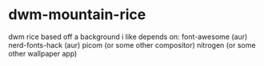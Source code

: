 # dwm-mountain-rice
dwm rice based off a background i like
depends on:
  font-awesome (aur)
  nerd-fonts-hack (aur)
  picom (or some other compositor)
  nitrogen (or some other wallpaper app)
